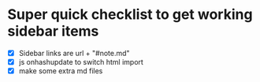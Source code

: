 # Super quick checklist to get working sidebar items
- [x] Sidebar links are url + "#note.md"
- [x] js onhashupdate to switch html import
- [x] make some extra md files
